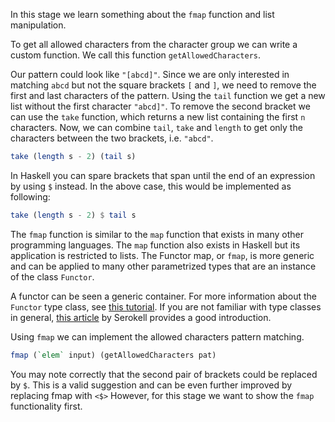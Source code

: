 In this stage we learn something about the `fmap` function and list manipulation.

To get all allowed characters from the character group we can write a custom function.
We call this function `getAllowedCharacters`.

Our pattern could look like `"[abcd]"`.
Since we are only interested in matching `abcd` but not the square brackets `[` and `]`, we need to remove the first and last characters of the pattern.
Using the `tail` function we get a new list without the first character `"abcd]"`.
To remove the second bracket we can use the `take` function, which returns a new list containing the first `n` characters.
Now, we can combine `tail`, `take` and `length` to get only the characters between the two brackets, i.e. `"abcd"`.

```haskell
take (length s - 2) (tail s)
```

In Haskell you can spare brackets that span until the end of an expression by using `$` instead. In the above case, this would be implemented as following:
```haskell
take (length s - 2) $ tail s
```

The `fmap` function is similar to the `map` function that exists in many other programming languages.
The `map` function also exists in Haskell but its application is restricted to lists.
The Functor map, or `fmap`, is more generic and can be applied to many other parametrized types that are an instance of the class `Functor`.

A functor can be seen a generic container.
For more information about the `Functor` type class, see [this tutorial](https://mmhaskell.com/monads/functors).
If you are not familiar with type classes in general, [this article](https://serokell.io/blog/haskell-typeclasses) by Serokell provides a good introduction.

Using `fmap` we can implement the allowed characters pattern matching. 

```haskell
fmap (`elem` input) (getAllowedCharacters pat)
```

You may note correctly that the second pair of brackets could be replaced by `$`.
This is a valid suggestion and can be even further improved by replacing fmap with `<$>`
However, for this stage we want to show the `fmap` functionality first.
